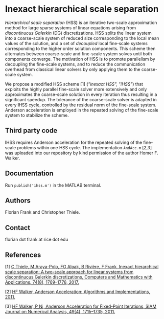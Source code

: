 # Inexact hierarchical scale separation

*Hierarchical scale separation* (HSS) is an iterative two-scale approximation method for large sparse systems of linear equations arising from *discontinuous Galerkin* (DG) discretizations. HSS splits the linear system into a coarse-scale system of reduced size corresponding to the local mean values of the solution, and a set of *decoupled* local fine-scale systems corresponding to the higher order solution components. This scheme then alternates between coarse-scale and fine-scale system solves until both components converge. The motivation of HSS is to promote parallelism by decoupling the fine-scale systems, and to reduce the communication overhead from classical linear solvers by only applying them to the coarse-scale system.

We propose a modified HSS scheme [1] (*"inexact HSS", "IHSS"*) that exploits the highly parallel fine-scale solver more extensively and only approximates the coarse-scale solution in every iteration thus resulting in a significant speedup. The tolerance of the coarse-scale solver is adapted in every IHSS cycle, controlled by the residual norm of the fine-scale system. Anderson acceleration is employed in the repeated solving of the fine-scale system to stabilize the scheme.

## Third party code
IHSS requires Anderson acceleration for the repeated solving of the fine-scale problems within one HSS cycle.  The implementation `AndAcc.m` [2,3] was uploaded into our repository by kind permission of the author Homer F. Walker.

## Documentation
Run `publish('ihss.m')` in the MATLAB terminal.

## Authors
Florian Frank and Christopher Thiele.

## Contact
florian dot frank at rice dot edu

## References
[1] [C Thiele, M Araya-Polo, FO Alpak, B Rivière, F Frank, Inexact hierarchical scale separation: A two-scale approach for linear systems from discontinuous Galerkin discretizations, Computers and Mathematics with Applications, 74(8), 1769–1778, 2017.](http://dx.doi.org/10.1016/j.camwa.2017.06.025)

[2] [HF Walker, Anderson Acceleration: Algorithms and Implementations, 2011.](https://users.wpi.edu/~walker/Papers/anderson_accn_algs_imps.pdf)

[3] [HF Walker, P Ni, Anderson Acceleration for Fixed-Point Iterations, SIAM Journal on Numerical Analysis, 49(4), 1715–1735, 2011.](https://doi.org/10.1137/10078356X)
